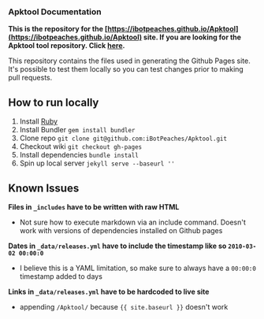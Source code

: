 ### Apktool Documentation
**This is the repository for the [https://ibotpeaches.github.io/Apktool](https://ibotpeaches.github.io/Apktool) site. If you are looking for the Apktool tool repository. Click [here](https://github.com/iBotPeaches/Apktool).**

This repository contains the files used in generating the Github Pages site. It's possible to test them locally so you can test changes prior to making pull requests.


## How to run locally
1. Install [Ruby](https://www.ruby-lang.org/en/documentation/installation/)
2. Install Bundler `gem install bundler`
3. Clone repo `git clone git@github.com:iBotPeaches/Apktool.git`
4. Checkout wiki `git checkout gh-pages`
5. Install dependencies `bundle install`
6. Spin up local server `jekyll serve --baseurl ''`

## Known Issues

**Files in `_includes` have to be written with raw HTML**  
 - Not sure how to execute markdown via an include command. Doesn't work with versions of dependencies installed on Github pages
 
**Dates in `_data/releases.yml` have to include the timestamp like so `2010-03-02 00:00:0`**
 - I believe this is a YAML limitation, so make sure to always have a `00:00:0` timestamp added to days
 
**Links in `_data/releases.yml` have to be hardcoded to live site**
 - appending `/Apktool/` because `{{ site.baseurl }}` doesn't work